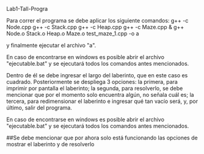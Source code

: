Lab1-Tall-Progra

Para correr el programa se debe aplicar los siguiente comandos:
g++ -c Node.cpp
g++ -c Stack.cpp
g++ -c Heap.cpp
g++ -c Maze.cpp & g++ Node.o Stack.o Heap.o Maze.o test_maze_1.cpp -o a

y finalmente ejecutar el archivo "a".

En caso de encontrarse en windows es posible abrir el archivo "ejecutable.bat" y se ejecutará todos los comandos antes mencionados.

Dentro de él se debe ingresar el largo del laberinto, que en este caso es cuadrado. Posteriormente se despliega 3 opciones: la primera, para imprimir por pantalla el laberinto; la segunda, para resolverlo, se debe mencionar que por el momento solo encuentra algún, no señala cuál es; la tercera, para redimensionar el laberinto e ingresar qué tan vacío será, y, por último, salir del programa.

En caso de encontrarse en windows es posible abrir el archivo "ejecutable.bat" y se ejecutará todos los comandos antes mencionados.

##Se debe mencionar que por ahora solo está funcionando las opciones de mostrar el laberinto y de resolverlo
